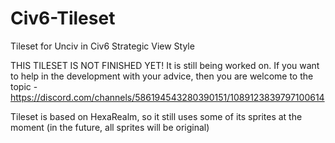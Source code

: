 # Civ6-Tileset
Tileset for Unciv in Civ6 Strategic View Style

THIS TILESET IS NOT FINISHED YET! It is still being worked on.
If you want to help in the development with your advice, then you are welcome to the topic - https://discord.com/channels/586194543280390151/1089123839797100614

Tileset is based on HexaRealm, so it still uses some of its sprites at the moment (in the future, all sprites will be original)
